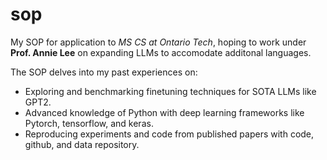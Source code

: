 # sop
My SOP for application to *MS CS at Ontario Tech*, hoping to work under **Prof. Annie Lee** on expanding LLMs to accomodate additonal languages.

The SOP delves into my past experiences on:
- Exploring and benchmarking finetuning techniques for SOTA LLMs like GPT2.
- Advanced knowledge of Python with deep learning frameworks like Pytorch, tensorflow, and keras.
- Reproducing experiments and code from published papers with code, github, and data repository.
